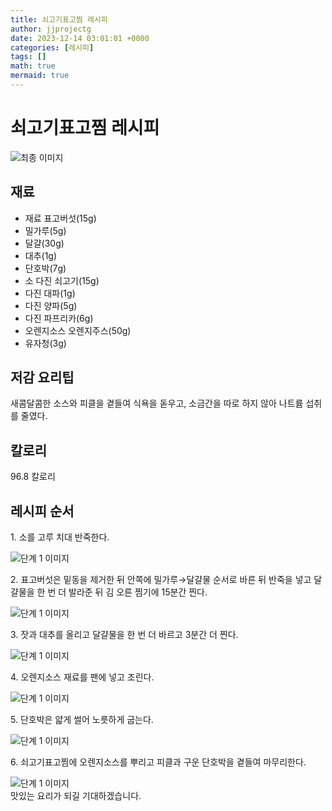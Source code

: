 ```yaml
---
title: 쇠고기표고찜 레시피
author: jjprojectg
date: 2023-12-14 03:01:01 +0000
categories: [레시피]
tags: []
math: true
mermaid: true
---
```

<meta name="og:type" content="website"/>
<meta charset="UTF-8"/>
<div class="header">
  <h1>쇠고기표고찜 레시피</h1>
</div>

<div class="container my-4">
  <div class="row">
    <div class="col-12 col-md-6">
      <div class="recipe-image">
        <img src="http://www.foodsafetykorea.go.kr/uploadimg/cook/10_00247_2.png" class="step-image" alt="최종 이미지"/>
      </div>
    </div>
    <div class="col-12 col-md-6">
      <div class="ingredients">
        <h2>재료</h2>
        <ul class="card">
          <li> 재료 표고버섯(15g) </li>
          <li>  밀가루(5g) </li>
          <li>  달걀(30g) </li>
          <li> 대추(1g) </li>
          <li>  단호박(7g) </li>
          <li> 소 다진 쇠고기(15g) </li>
          <li>  다진 대파(1g) </li>
          <li> 다진 양파(5g) </li>
          <li>  다진 파프리카(6g) </li>
          <li> 오렌지소스 오렌지주스(50g) </li>
          <li>  유자청(3g) </li>
</ul>
      </div>
    </div>
    <div class="col-12 col-md-6">
      <div class="ingredients">
        <h2>저감 요리팁</h2>
        <div class="card"> 
          <p>
            새콤달콤한 소스와 피클을 곁들여 식욕을 돋우고,
소금간을 따로 하지 않아 나트륨 섭취를 줄였다.
          </p>
        </div>
      </div>
      <div class="ingredients">
        <h2>칼로리</h2>
        <div class="card"> 
          <p>
            96.8 칼로리
          </p>
        </div>
      </div>
    </div>
  </div>

  <h2 class="my-4">레시피 순서</h2>
  <div class="card recipe-card">
    <div class="card-body recipe-step">
      <p class="card-text step-description">1. 소를 고루 치대 반죽한다.</p>
      <img src="http://www.foodsafetykorea.go.kr/uploadimg/cook/20_00247_1.png" alt="단계 1 이미지" class="step-image"/>
    </div>
  </div>
  <div class="card recipe-card">
    <div class="card-body recipe-step">
      <p class="card-text step-description">2. 표고버섯은 밑동을 제거한 뒤
안쪽에 밀가루→달걀물 순서로
바른 뒤 반죽을 넣고 달걀물을
한 번 더 발라준 뒤 김 오른 찜기에
15분간 찐다.</p>
      <img src="http://www.foodsafetykorea.go.kr/uploadimg/cook/20_00247_2.png" alt="단계 1 이미지" class="step-image"/>
    </div>
  </div>
  <div class="card recipe-card">
    <div class="card-body recipe-step">
      <p class="card-text step-description">3. 잣과 대추를 올리고 달걀물을 한 번
더 바르고 3분간 더 찐다.</p>
      <img src="http://www.foodsafetykorea.go.kr/uploadimg/cook/20_00247_3.png" alt="단계 1 이미지" class="step-image"/>
    </div>
  </div>
  <div class="card recipe-card">
    <div class="card-body recipe-step">
      <p class="card-text step-description">4. 오렌지소스 재료를 팬에 넣고
조린다.</p>
      <img src="http://www.foodsafetykorea.go.kr/uploadimg/cook/20_00247_4.png" alt="단계 1 이미지" class="step-image"/>
    </div>
  </div>
  <div class="card recipe-card">
    <div class="card-body recipe-step">
      <p class="card-text step-description">5. 단호박은 얇게 썰어 노릇하게
굽는다.</p>
      <img src="http://www.foodsafetykorea.go.kr/uploadimg/cook/20_00247_5.png" alt="단계 1 이미지" class="step-image"/>
    </div>
  </div>
  <div class="card recipe-card">
    <div class="card-body recipe-step">
      <p class="card-text step-description">6. 쇠고기표고찜에 오렌지소스를
뿌리고 피클과 구운 단호박을
곁들여 마무리한다.</p>
      <img src="http://www.foodsafetykorea.go.kr/uploadimg/cook/20_00247_6.png" alt="단계 1 이미지" class="step-image"/>
    </div>
  </div>

</div>
맛있는 요리가 되길 기대하겠습니다.
